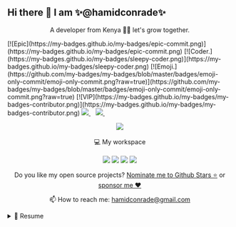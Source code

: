 <h1 align='center'>

## Hi there 👋 I am ✨@hamidconrade✨
</h1>

<p align='center'>
  A developer from Kenya 👨‍💻 let's grow together.
</p>
<!--
- 🔭 I’m currently working on ...
- 🌱 I’m currently learning ...
- 👯 I’m looking to collaborate on ...
- 🤔 I’m looking for help with ...
- 💬 Ask me about ...
- 📫 How to reach me: ...
- 😄 Pronouns: ...
- ⚡ Fun fact: ...
-->
[![Epic](https://my-badges.github.io/my-badges/epic-commit.png)](https://my-badges.github.io/my-badges/epic-commit.png) [![Coder.](https://my-badges.github.io/my-badges/sleepy-coder.png)](https://my-badges.github.io/my-badges/sleepy-coder.png) [![Emoji.](https://github.com/my-badges/my-badges/blob/master/badges/emoji-only-commit/emoji-only-commit.png?raw=true)](https://github.com/my-badges/my-badges/blob/master/badges/emoji-only-commit/emoji-only-commit.png?raw=true) [![VIP](https://my-badges.github.io/my-badges/my-badges-contributor.png)](https://my-badges.github.io/my-badges/my-badges-contributor.png)



  <a href="https://github.com/sponsors/hamidconrade">
    <img src="https://img.shields.io/badge/sponsor-30363D?style=for-the-badge&logo=GitHub-Sponsors&logoColor=#white" />        
  </a>&nbsp;&nbsp;
  <a href="https://ke.linkedin.com/in/conrade-mwembe-87333177/">
    <img src="https://img.shields.io/badge/linkedin-%230077B5.svg?&style=for-the-badge&logo=linkedin&logoColor=white" />
  </a>&nbsp;&nbsp;
</p>

<p align='center'>
  <a href="#"><img src="https://github-readme-stats.vercel.app/api?username=hamidconrade&show_icons=true&count_private=true&theme=dark" width="350"></a>
</p>

<p align='center'>
  💻 My workspace<br/><br/>
  <img src="https://img.shields.io/badge/windows-%230078D6.svg?&style=for-the-badge&logo=windows&logoColor=white" />
  <img src="https://img.shields.io/badge/intel-core%20i5%2010th-%230071C5.svg?&style=for-the-badge&logo=intel&logoColor=white" />
  <img src="https://img.shields.io/badge/RAM-16GB-%230071C5.svg?&style=for-the-badge&logoColor=white" />
  <img src="https://img.shields.io/badge/nvidia-gtx%201650-%2376B900.svg?&style=for-the-badge&logo=nvidia&logoColor=white" />
</p>

<p align='center'>
  Do you like my open source projects? <a href='https://stars.github.com/nominate/'>Nominate me to Github Stars ⭐</a> or <a href='https://github.com/sponsors/hamidconrade'>sponsor me ❤️</a>
</p>

<!-- <details align='center'>
  <summary>:zap: My workspace specs</summary>
</details>-->

<p align='center'>
  📫 How to reach me: <a href='mailto:hamidconrade@gmail.com'>hamidconrade@gmail.com</a>
</p>

<details>
  <summary>📃 Resume</summary>

## Education

- 📖 **MIT Open Learning**\
📆 2022 - Present\
📍 **Massachusetts Institute of Technology** - Class of AI(Anthropics)

- 📖 **Diploma IT**\
📆 2015 - 2016\
📍 **Eldoret Technical Training Institute** - Class of 2017

- 📖 **BSc IT**\
📆 2014 - 2015\
📍 **Zetech University** - Class of 2018

## Experience

- 👨‍💻 **Web Developer**\
📆 2024 - Present\
📍 **Namanga Hope Center** - Kajiado, Kenya
